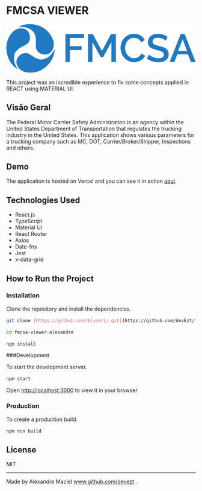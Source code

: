 # FMCSA VIEWER

![FMCSA VIEWER Logo](./public/fmcsa-logo.png)

This project was an incredible experience to fix some concepts applied in REACT using MATERIAL UI.

## Visão Geral

 The Federal Motor Carrier Safety Administration is an agency within the United States Department of Transportation that regulates the trucking industry in the United States. This application shows various  parameters for a trucking company such as MC, DOT, Carrier/Broker/Shipper, Inspections and others.

## Demo

The application is hosted on Vercel and you can see it in action [aqui](https://github-repo-explorer-dbvd.vercel.app/).

## Technologies Used

- React.js
- TypeScript
- Material UI
- React Router
- Axios
- Date-fns
- Jest
- x-data-grid

## How to Run the Project

### Installation

Clone the repository and install the dependencies.

```bash
git clone [https://github.com/${user}/.git](https://github.com/devEzt/fmcsa-viewer-alexandre.git)
```

```bash
cd fmcsa-viewer-alexandre
```

```bash
npm install
```

###Development

To start the development server.

```bash
npm start
```

Open [http://localhost:3000](http://localhost:3000) to view it in your browser.

### Production

To create a production build.

```bash
npm run build
```

## License

MIT

---

Made by Alexandre Maciel www.github.com/devezt .
